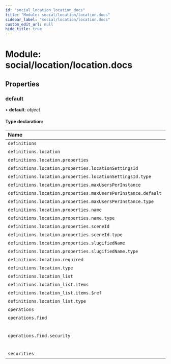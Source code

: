 ```yaml
---
id: "social_location_location_docs"
title: "Module: social/location/location.docs"
sidebar_label: "social/location/location.docs"
custom_edit_url: null
hide_title: true
---
```


# Module: social/location/location.docs

## Properties

### default

• **default**: *object*

#### Type declaration:

Name | Type |
:------ | :------ |
`definitions` | *object* |
`definitions.location` | *object* |
`definitions.location.properties` | *object* |
`definitions.location.properties.locationSettingsId` | *object* |
`definitions.location.properties.locationSettingsId.type` | *string* |
`definitions.location.properties.maxUsersPerInstance` | *object* |
`definitions.location.properties.maxUsersPerInstance.default` | *number* |
`definitions.location.properties.maxUsersPerInstance.type` | *string* |
`definitions.location.properties.name` | *object* |
`definitions.location.properties.name.type` | *string* |
`definitions.location.properties.sceneId` | *object* |
`definitions.location.properties.sceneId.type` | *string* |
`definitions.location.properties.slugifiedName` | *object* |
`definitions.location.properties.slugifiedName.type` | *string* |
`definitions.location.required` | *string*[] |
`definitions.location.type` | *string* |
`definitions.location_list` | *object* |
`definitions.location_list.items` | *object* |
`definitions.location_list.items.$ref` | *string* |
`definitions.location_list.type` | *string* |
`operations` | *object* |
`operations.find` | *object* |
`operations.find.security` | { `bearer`: *any*[] = [] }[] |
`securities` | *string*[] |
